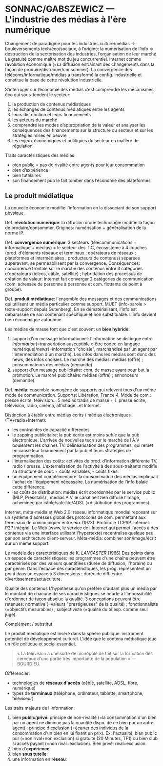 # SONNAC/GABSZEWICZ — L'industrie des médias à l'ère numérique

Changement de paradigme pour les industries culture/médias → bouleversements tech/éco/sociaux, à l’origine: la numérisation de l’info ⇒ destruction de la sectorisation des industries, l’organisation de leur marché. La gratuité comme maître mot du jeu concurrentiel. Internet comme révolution économique \(=sa diffusion entraînant des changements dans la façon de produire/distribuer/consommer\). La convergence des télécoms/informatique/médias a transformé la config. industrielle et constitue la base de cette révolution industrielle.

S’interroger sur l’économie des médias c’est comprendre les mécanismes éco qui sous-tendent le secteur:

1. la production de contenus médiatiques
2. les échanges de contenus médiatiques entre les agents
3. leurs distribution et leurs financements
4. les acteurs du marché
5. comprendre les modes d’appropriation de la valeur et analyser les conséquences des financements sur la structure du secteur et sur les stratégies mises en oeuvre
6. les enjeux économiques et politiques du secteur en matière de régulation

Traits caractéristiques des médias:
* bien public = pas de rivalité entre agents pour leur consommation
* bien d’expérience
* bien tutélaires
* son financement pub le fait tomber dans l’économie des plateformes

## Le produit médiatique

La nouvelle économie modifie l'information en la dissociant de son support physique.

Def. **révolution numérique**: la diffusion d'une technologie modifie la façon de produire/consommer. Origines: numérisation + généralisation de la norme IP.

Def. **convergence numérique**: 3 secteurs (télécommunications + informatique + médias) = le secteur des TIC, écosystème à 4 couches (prod. d'éléments réseaux et terminaux ; opérateurs de réseaux ; plateformes et intermédiaires ; producteurs de contenus) séparées auparavant, se perméabilisent par la convergence. Conséquences: concurrence frontale sur le marché des contenus entre 3 catégories d'opérateurs (telcos, câble, satellite) ; hybridation des processus de création de valeur: Internet fait converger 2 catégories de communication (com. adressée de personne à personne et com. flottante de point à groupe).

Def. **produit médiatique**: l'ensemble des messages et des communications qui utilisent un média particulier comme support. MUET (info-parole > texte-support depuis Gutenberg). En se dématérialisant, l'info est débarassée de son contenant spécifique et non substituable. L'info devient bien économique autonome.

Les médias de masse font que c'est souvent un **bien hybride**:
1. support d'un message informationnel: l'information se distingue entre _information_(=transcription susceptible d'être codée en langage numérique)/_news_(=information "choisie", marchandisé par un agent par l'intermédiation d'un marché). Les infos dans les médias sont donc des news, des infos choisies. Le marché des médias: médias (offre) ; consommateurs des médias (demande).
2. support d'un message publicitaire: com. de masse ayant pour but la promotion. Le marché publicitaire: médias (offre) ; annonceurs (demande).

Def. **média**: ensemble homogène de supports qui relèvent tous d'un même mode de communication. Supports: Libération, France 4. Mode de com.: presse écrite, télévision... 5 médias tradis de masse + 1: presse écrite, télévision, radio, cinéma, affichage...et Internet.

Distinction à établir entre médias écrits / médias électroniques (TV+radio+Internet):
* les contraintes de capacité différentes
* le zapping publicitaire: la pub écrite est moins _subie_ que la pub électronique. L'arrivée de nouvelles tech sur le marché de l'A.V boulersent les chaînes TV: délinéarisation des programmes, qui remet en cause leur financement par la pub et leurs stratégies de programmation.
* l'internalisation des coûts: activités de prod. d'information différente TV, radio / presse. L'externalisation de l'activité à des sous-traitants modifie sa structure de coût: + coûts variables, - coûts fixes.
* un équipement complémentaire: la consommation des médias impliquait l'achat de l'équipement nécessaire. La numérisation de l'info balaie cette différence.
* les coûts de distribution: médias écrit coordonnés par le service public (MLP, Presstalis) ; médias A.V, le canal hertzien diffuse l'image, acheminée par câble/satellite/ADSL (=distribution des programmes).

Internet, méta-média et Web 2.0: réseau informatique mondial reposant sur un système d'adresses global des protocoles de com. permettant aux terminaux de communiquer entre eux (1973). Protocole TCP/IP. Internet: P2P intégral. Le Web (www, le service de l'Internet qui permet l'accès à des contenus via une interface utilisant l'hypertexte) recentralise quelque peu par son architecture client-serveur. Méta-média: combiner son/image/écrit sur un même support.

Le modèle des caractéristiques de K. _LANCASTER_ (1966)
Des points dans un espace de caractéristiques: les programmes d'une chaîne peuvent être caractérisés par des valeurs quantifiées (durée de diffusion, l'horaire) ou par genre. Dans l'espace des caractéristiques, les prog. représentent un point dans un espace à 3 dimensions : durée de diff. entre divertissement/actu/culture.

Qualité des contenus
L'hypothèse qu'on préfère d'autant plus un média par le montant de chacune de ses caractéristiques se heurte à l'impossibilité d'ordonner de façon absolue la qualité. 3 conceptions peuvent être retenues: normative (=valeurs "prestigieuses" de la qualité) ; fonctionnaliste (=objectifs mesurables) ; subjectiviste (=qualité du télesp. comme seul juge).

Complément / substitut

Le produit médiatique est inséré dans la sphère publique: instrument potentiel de développement culturel. L'idée que le contenu médiatique joue un rôle politique et social essentiel.
> « La télévision a une sorte de monopole de fait sur la formation des cerveaux d'une partie très importante de la population » — BOURDIEU.

Différencier:
* technologies de **réseaux d'accès** (câblé, satellite, ADSL, fibre, numérique)
* types de **terminaux** (téléphone, ordinateur, tablette, smartphone, téléviseur)

Les traits majeurs de l'information:
1. bien **public**/**privé**: principe de non-rivalité (=la consommation d'un bien par un agent ne diminue pas la quantité dispo. de ce bien par un autre agent) ; principe d'exclusion (=écarter des individus de la consommation d'un bien en lui fixant un prix). Ex: l'actualité, bien public pur (=non rival+non exclusion) si gratuite (20 Minutes, TF1) ou bien club si accès payant (=non rival+exclusion). Bien privé: rival+exclusion.
2. bien d'**expérience**:
3. bien **sous tutelle**:
4. une information en **réseau**:







